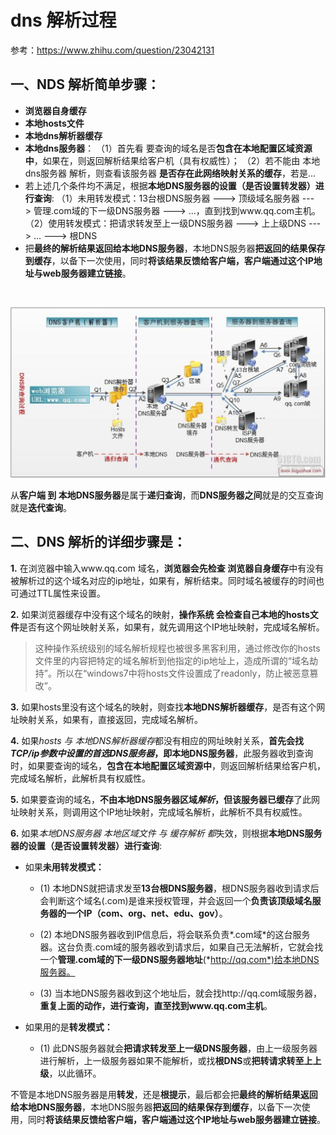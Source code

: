 # dns 解析过程

参考：https://www.zhihu.com/question/23042131

## 一、NDS 解析简单步骤：
* **浏览器自身缓存**
* **本地hosts文件**
* **本地dns解析器缓存**
* **本地dns服务器**：
（1）首先看 要查询的域名是否**包含在本地配置区域资源中**，如果在，则返回解析结果给客户机（具有权威性）；
（2）若不能由 本地dns服务器 解析，则查看该服务器 **是否存在此网络映射关系的缓存**，若是...
* 若上述几个条件均不满足，根据**本地DNS服务器的设置（是否设置转发器）进行查询**:
（1）未用转发模式：13台根DNS服务器 ---> 顶级域名服务器 ---> 管理.com域的下一级DNS服务器 ---> ...，直到找到www.qq.com主机。
（2）使用转发模式：把请求转发至上一级DNS服务器 ---> 上上级DNS ---> ... ---> 根DNS
* 把**最终的解析结果返回给本地DNS服务器**，本地DNS服务器**把返回的结果保存到缓存**，以备下一次使用，同时**将该结果反馈给客户端，客户端通过这个IP地址与web服务器建立链接**。

<br/>

![dns解析过程](./icon/dns.jpeg)

从**客户端 到 本地DNS服务器**是属于**递归查询**，而**DNS服务器之间**就是的交互查询就是**迭代查询**。


## 二、DNS 解析的详细步骤是：

**1.** 在浏览器中输入www.qq.com 域名，**浏览器会先检查 浏览器自身缓存**中有没有被解析过的这个域名对应的ip地址，如果有，解析结束。同时域名被缓存的时间也可通过TTL属性来设置。

**2.** 如果浏览器缓存中没有这个域名的映射，**操作系统 会检查自己本地的hosts文件**是否有这个网址映射关系，如果有，就先调用这个IP地址映射，完成域名解析。 
> 这种操作系统级别的域名解析规程也被很多黑客利用，通过修改你的hosts文件里的内容把特定的域名解析到他指定的ip地址上，造成所谓的“域名劫持”。所以在“windows7中将hosts文件设置成了readonly，防止被恶意篡改”。

**3.** 如果hosts里没有这个域名的映射，则查找**本地DNS解析器缓存**，是否有这个网址映射关系，如果有，直接返回，完成域名解析。 

**4.** 如果*hosts 与 本地DNS解析器缓存*都没有相应的网址映射关系，**首先会找*TCP/ip参数中设置的首选DNS服务器*，即本地DNS服务器**，此服务器收到查询时，如果要查询的域名，**包含在本地配置区域资源中**，则返回解析结果给客户机，完成域名解析，此解析具有权威性。 

**5.** 如果要查询的域名，**不由本地DNS服务器区域*解析*，但该服务器已缓存**了此网址映射关系，则调用这个IP地址映射，完成域名解析，此解析不具有权威性。 

**6.** 如果*本地DNS服务器 本地区域文件 与 缓存解析 都*失效，则根据**本地DNS服务器的设置（是否设置转发器）进行查询**:

* 如果**未用转发模式：**

    * (1) 本地DNS就把请求发至**13台根DNS服务器**，根DNS服务器收到请求后会判断这个域名(.com)是谁来授权管理，并会返回一个**负责该顶级域名服务器的一个IP（com、org、net、edu、gov）**。

    * (2) 本地DNS服务器收到IP信息后，将会联系负责*.com域*的这台服务器。这台负责.com域的服务器收到请求后，如果自己无法解析，它就会找一个**管理.com域的下一级DNS服务器地址**(*http://qq.com*)给本地DNS服务器。
    
    * (3) 当本地DNS服务器收到这个地址后，就会找http://qq.com域服务器，**重复上面的动作，进行查询，直至找到www.qq.com主机**。 

* 如果用的是**转发模式：**

    * (1) 此DNS服务器就会**把请求转发至上一级DNS服务器**，由上一级服务器进行解析，上一级服务器如果不能解析，或找**根DNS**或**把转请求转至上上级**，以此循环。


不管是本地DNS服务器是用**转发**，还是**根提示**，最后都会把**最终的解析结果返回给本地DNS服务器**，本地DNS服务器**把返回的结果保存到缓存**，以备下一次使用，同时**将该结果反馈给客户端，客户端通过这个IP地址与web服务器建立链接**。